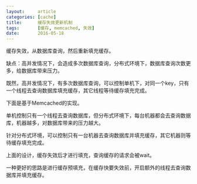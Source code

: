 ```yaml
---
layout:     article
categories: [cache]
title:      缓存失效更新机制
tags:       [缓存, memcached, 失效]
date:       2016-05-18
---
```


缓存失效，从数据库查询，然后重新填充缓存。

缺点：高并发情况下，会造成多次数据库查询，分布式环境下，数据库查询次数更多，给数据库带来压力。

既然，高并发情况下，有多次数据库查询，可以控制单机下，对同一个key，只有一个线程去查询数据库填充缓存，其它线程等待缓存填充完成。

下面是基于Memcached的实现。

单机控制只有一个线程去查询数据库，但分布式环境下，每台机器都会去查询数据库，机器越多，对数据库带来的压力越大。

针对分布式环境，可以控制只有一台机器去查询数据库并填充缓存，其它机器则等待缓存填充完成。

上面的设计，缓存失效后才进行填充，查询缓存的请求会被wait。

一种更好的思路是进行缓存预填充，在缓存快要失效前，开启额外的线程去查询数据库并填充缓存。
